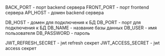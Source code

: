 BACK_PORT - порт backend сервера
FRONT_PORT - порт frontend сервера
API_HOST - домен backend сервера

DB_HOST - домен для подключения к БД
DB_PORT - порт для подключения к БД
DB_NAME - название базы данных
DB_USER - имя пользователя
DB_PASSWORD - пароль

JWT_REFRESH_SECRET - jwt refresh секрет
JWT_ACCESS_SECRET - jwt access секрет
